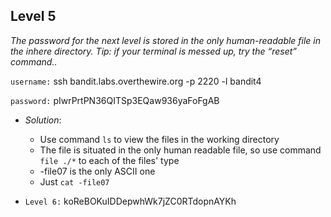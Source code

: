 ## Level 5

*The password for the next level is stored in the only human-readable file in the inhere directory. Tip: if your terminal is messed up, try the “reset” command..*

`username:` ssh bandit.labs.overthewire.org -p 2220 -l bandit4

`password:` pIwrPrtPN36QITSp3EQaw936yaFoFgAB

- *Solution*:
    * Use command `ls` to view the files in the working directory
    * The file is situated in the only human readable file, so use command `file ./*` to each of the files' type
    * -file07 is the only ASCII one
    * Just `cat -file07`

- `Level 6:` koReBOKuIDDepwhWk7jZC0RTdopnAYKh
